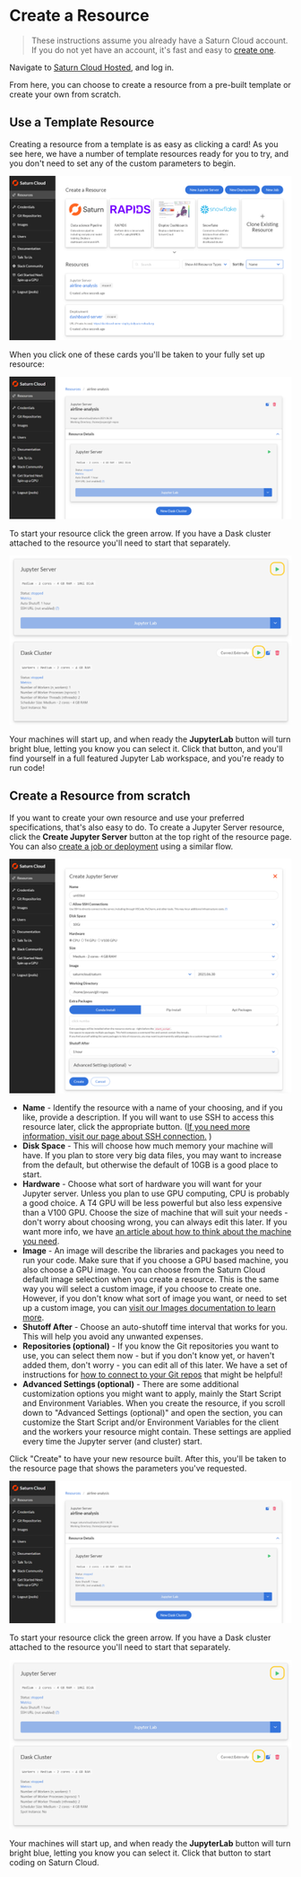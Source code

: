 # Create a Resource

> These instructions assume you already have a Saturn Cloud account. If you do not yet have an account, it's fast and easy to [create one](<docs/Getting Started/signing_up.md>).

Navigate to <a href="https://app.community.saturnenterprise.io/auth/login" target='_blank' rel='noopener'>Saturn Cloud Hosted</a>, and log in.

From here, you can choose to create a resource from a pre-built template or create your own from scratch.

## Use a Template Resource

Creating a resource from a template is as easy as clicking a card! As you see here, we have a number of template resources ready for you to try, and you don't need to set any of the custom parameters to begin.

<img src="/images/docs/resources-page-02.png" alt="Screenshot of Saturn Cloud resource page with template resource cards visible" class="doc-image">

When you click one of these cards you'll be taken to your fully set up resource:

<img src="/images/docs/quickstart3b.png" alt="Screenshot of a quick start resource page after creation, called 'pytorch'" class="doc-image">

To start your resource click the green arrow. If you have a Dask cluster attached to the resource you'll need to start that separately.

<img src="/images/docs/quickstart3c.png" alt="Arrows to start Jupyter server" class="doc-image">

Your machines will start up, and when ready the **JupyterLab** button will turn bright blue, letting you know you can select it.
Click that button, and you'll find yourself in a full featured Jupyter Lab workspace, and you're ready to run code!

## Create a Resource from scratch

If you want to create your own resource and use your preferred specifications, that's also easy to do. To create a Jupyter Server resource, click the **Create Jupyter Server** button at the top right of the resource page. You can also [create a job or deployment](<docs/Using Saturn Cloud/jobs_and_deployments.md>) using a similar flow.

<img src="/images/docs/create-resource.png" alt="Create resource page" class="doc-image">

* **Name** - Identify the resource with a name of your choosing, and if you like, provide a description. If you will want to use SSH to access this resource later, click the appropriate button. ([If you need more information, visit our page about SSH connection.](<docs/Using Saturn Cloud/ide_ssh.md>) )
* **Disk Space** - This will choose how much memory your machine will have. If you plan to store very big data files, you may want to increase from the default, but otherwise the default of 10GB is a good place to start.
* **Hardware** - Choose what sort of hardware you will want for your Jupyter server. Unless you plan to use GPU computing, CPU is probably a good choice. A T4 GPU will be less powerful but also less expensive than a V100 GPU. Choose the size of machine that will suit your needs - don't worry about choosing wrong, you can always edit this later. If you want more info, we have [an article about how to think about the machine you need](<docs/Reference/choosing_machines.md>).
* **Image** - An image will describe the libraries and packages you need to run your code.  Make sure that if you choose a GPU based machine, you also choose a GPU image. You can choose from the Saturn Cloud default image selection when you create a resource. This is the same way you will select a custom image, if you choose to create one. However, if you don't know what sort of image you want, or need to set up a custom image, you can [visit our Images documentation to learn more](<docs/Using Saturn Cloud/images.md>).
* **Shutoff After** - Choose an auto-shutoff time interval that works for you. This will help you avoid any unwanted expenses.
* **Repositories (optional)** - If you know the Git repositories you want to use, you can select them now - but if you don't know yet, or haven't added them, don't worry - you can edit all of this later. We have a set of instructions for [how to connect to your Git repos](<docs/Using Saturn Cloud/gitrepo.md>) that might be helpful!
* **Advanced Settings (optional)** - There are some additional customization options you might want to apply, mainly the Start Script and Environment Variables. When you create the resource, if you scroll down to "Advanced Settings (optional)" and open the section, you can customize the Start Script and/or Environment Variables for the client and the workers your resource might contain. These settings are applied every time the Jupyter server (and cluster) start.

Click "Create" to have your new resource built. After this, you'll be taken to the resource page that shows the parameters you've requested.

<img src="/images/docs/quickstart3b.png" alt="Screenshot of a resource page after creation, called 'pytorch'" class="doc-image">

To start your resource click the green arrow. If you have a Dask cluster attached to the resource you'll need to start that separately.

<img src="/images/docs/quickstart3c.png" alt="Arrows to start Jupyter server" class="doc-image">

Your machines will start up, and when ready the **JupyterLab** button will turn bright blue, letting you know you can select it.
Click that button to start coding on Saturn Cloud.